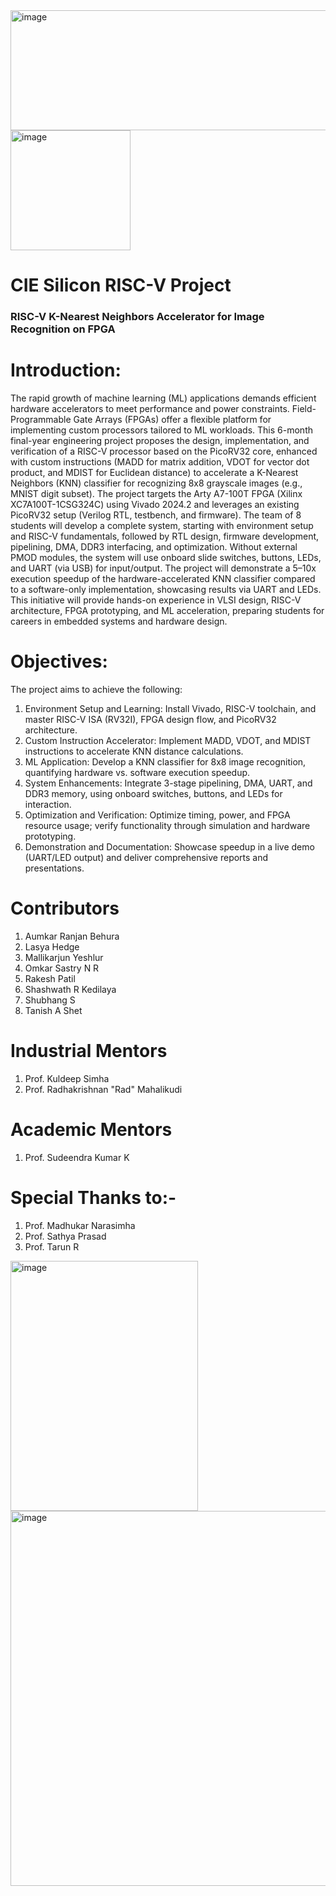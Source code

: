 <img width="587" height="192" alt="image" src="https://github.com/user-attachments/assets/aabdd860-26f7-4f30-b642-f26b1af02ce8" />     
<img width="192" height="192" alt="image" src="https://github.com/user-attachments/assets/911a636c-8c4d-42ee-b59f-7115c0d33ebc" />



# CIE Silicon RISC-V Project

### RISC-V K-Nearest Neighbors Accelerator for Image Recognition on FPGA 


# Introduction:

The rapid growth of machine learning (ML) applications demands efficient hardware accelerators to meet performance and power constraints. Field-Programmable Gate Arrays (FPGAs) offer a flexible platform for implementing custom processors tailored to ML workloads. This 6-month final-year engineering project proposes the design, implementation, and verification of a RISC-V processor based on the PicoRV32 core, enhanced with custom instructions (MADD for matrix addition, VDOT for vector dot product, and MDIST for Euclidean distance) to accelerate a K-Nearest Neighbors (KNN) classifier for recognizing 8x8 grayscale images (e.g., MNIST digit subset). The project targets the Arty A7-100T FPGA (Xilinx XC7A100T-1CSG324C) using Vivado 2024.2 and leverages an existing PicoRV32 setup (Verilog RTL, testbench, and firmware).
The team of 8 students will develop a complete system, starting with environment setup and RISC-V fundamentals, followed by RTL design, firmware development, pipelining, DMA, DDR3 interfacing, and optimization. Without external PMOD modules, the system will use onboard slide switches, buttons, LEDs, and UART (via USB) for input/output. The project will demonstrate a 5–10x execution speedup of the hardware-accelerated KNN classifier compared to a software-only implementation, showcasing results via UART and LEDs. This initiative will provide hands-on experience in VLSI design, RISC-V architecture, FPGA prototyping, and ML acceleration, preparing students for careers in embedded systems and hardware design.

 # Objectives:

The project aims to achieve the following: 

 1. Environment Setup and Learning: Install Vivado, RISC-V toolchain, and master RISC-V ISA (RV32I), FPGA design flow, and PicoRV32 architecture.
 2. Custom Instruction Accelerator: Implement MADD, VDOT, and MDIST instructions to accelerate KNN distance calculations.
 3. ML Application: Develop a KNN classifier for 8x8 image recognition, quantifying hardware vs. software execution speedup.
 4. System Enhancements: Integrate 3-stage pipelining, DMA, UART, and DDR3 memory, using onboard switches, buttons, and LEDs for interaction.
 5. Optimization and Verification: Optimize timing, power, and FPGA resource usage; verify functionality through simulation and hardware prototyping.
 6. Demonstration and Documentation: Showcase speedup in a live demo (UART/LED output) and deliver comprehensive reports and presentations.

# Contributors

1. Aumkar Ranjan Behura 
2. Lasya Hedge
3. Mallikarjun Yeshlur 
4. Omkar Sastry N R
5. Rakesh Patil
6. Shashwath R Kedilaya
7. Shubhang S 
8. Tanish A Shet

# Industrial Mentors 
1. Prof. Kuldeep Simha 
2. Prof. Radhakrishnan "Rad" Mahalikudi

# Academic Mentors
1. Prof. Sudeendra Kumar K

# Special Thanks to:- 
1. Prof. Madhukar Narasimha 
2. Prof. Sathya Prasad 
3. Prof. Tarun R 

<img width="300" height="400" alt="image" src="https://github.com/user-attachments/assets/10efc56d-dc69-4604-832e-ed3fd930ce60" />

<img width="600" height="600" alt="image" src="https://github.com/user-attachments/assets/c3fcd3ea-7693-4b03-b67a-0494cd4eeeae" />





